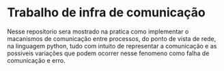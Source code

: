 # Trabalho de infra de comunicação 

Nesse repositorio sera mostrado na pratica como implementar o macanismos de comunicação entre processos, do ponto de vista de rede, na linguagem python, tudo com intuito de representar a comunicação e as possiveis variações que podem ocorrer nesse fenomeno como falha de comunicação e erro.
